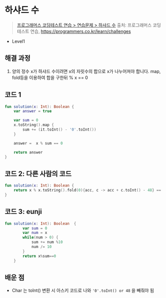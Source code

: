# 하샤드 수

> [프로그래머스 코딩테스트 연습 > 연습문제 > 하샤드 수](https://programmers.co.kr/learn/courses/30/lessons/12947)
> 출처: 프로그래머스 코딩 테스트 연습, https://programmers.co.kr/learn/challenges

- Level1

## 해결 과정

1. 양의 정수 x가 하샤드 수이려면 x의 자릿수의 합으로 x가 나누어져야 합니다. map, fold등을 이용하여 합을 구한뒤 % x == 0

## 코드 1

```kotlin
fun solution(x: Int): Boolean {
    var answer = true

    var sum = 0
    x.toString().map {
        sum += (it.toInt() - '0'.toInt())
    }

    answer =  x % sum == 0

    return answer
}
```

## 코드 2: 다른 사람의 코드

```kotlin
fun solution(x: Int): Boolean {
    return x % x.toString().fold(0){acc, c -> acc + c.toInt() - 48} == 0
}
```

## 코드 3: eunji

```kotlin
fun solution(x: Int): Boolean  {
        var sum = 0
        var num = x
        while(num > 0) {
            sum += num %10
            num /= 10
        }
        return x%sum==0
    }
```

## 배운 점

- Char 는 toInt() 변환 시 아스키 코드로 나와 `'0'.toInt() or 48` 을 빼줘야 됨
